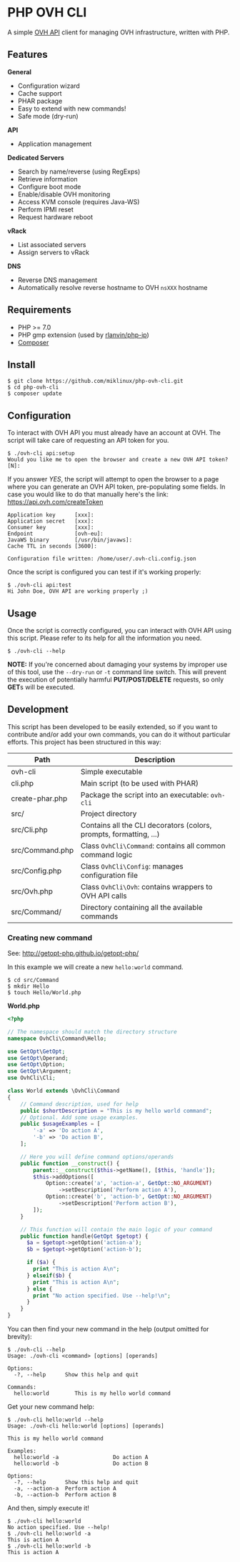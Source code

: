 # PHP OVH CLI

A simple [OVH API](https://api.ovh.com/console/) client for managing OVH infrastructure, written with PHP.

## Features
**General**
- Configuration wizard
- Cache support
- PHAR package
- Easy to extend with new commands!
- Safe mode (dry-run)

**API**
- Application management

**Dedicated Servers**
- Search by name/reverse (using RegExps)
- Retrieve information
- Configure boot mode
- Enable/disable OVH monitoring
- Access KVM console (requires Java-WS)
- Perform IPMI reset
- Request hardware reboot

**vRack**
- List associated servers
- Assign servers to vRack

**DNS**
- Reverse DNS management
- Automatically resolve reverse hostname to OVH `nsXXX` hostname


## Requirements

* PHP >= 7.0
* PHP gmp extension (used by [rlanvin/php-ip](https://github.com/rlanvin/php-ip))
* [Composer](https://getcomposer.org)

## Install

```text
$ git clone https://github.com/miklinux/php-ovh-cli.git
$ cd php-ovh-cli
$ composer update
```

## Configuration
To interact with OVH API you must already have an account at OVH.
The script will take care of requesting an API token for you.

```text
$ ./ovh-cli api:setup
Would you like me to open the browser and create a new OVH API token? [N]:
```
If you answer *YES*, the script will attempt to open the browser to a page where you can generate an OVH API token, pre-populating some fields.
In case you would like to do that manually here's the link: https://api.ovh.com/createToken

```text
Application key      [xxx]:
Application secret   [xxx]:
Consumer key         [xxx]:
Endpoint             [ovh-eu]:
JavaWS binary        [/usr/bin/javaws]:
Cache TTL in seconds [3600]:

Configuration file written: /home/user/.ovh-cli.config.json
```

Once the script is configured you can test if it's working properly:
```text
$ ./ovh-cli api:test
Hi John Doe, OVH API are working properly ;)
```

## Usage
Once the script is correctly configured, you can interact with OVH API using this script.
Please refer to its help for all the information you need.

```text
$ ./ovh-cli --help
```

**NOTE:** If you're concerned about damaging your systems by improper use of this tool, use the `--dry-run` or `-t` command line switch.
This will prevent the execution of potentially harmful **PUT/POST/DELETE** requests, so only **GET**s will be executed.

## Development
This script has been developed to be easily extended, so if you want to contribute and/or add your own commands,
you can do it without particular efforts. This project has been structured in this way:

| Path            | Description                                                          |
|-----------------|----------------------------------------------------------------------|
| ovh-cli         | Simple executable                                                    |
| cli.php         | Main script (to be used with PHAR)                                   |
| create-phar.php | Package the script into an executable: `ovh-cli`                     |
| src/            | Project directory                                                    |
| src/Cli.php     | Contains all the CLI decorators (colors, prompts, formatting, ...)   |
| src/Command.php | Class `OvhCli\Command`: contains all common command logic            |
| src/Config.php  | Class `OvhCli\Config`: manages configuration file                    |
| src/Ovh.php     | Class `OvhCli\Ovh`: contains wrappers to OVH API calls               |
| src/Command/    | Directory containing all the available commands                      |

### Creating new command
See: http://getopt-php.github.io/getopt-php/

In this example we will create a new `hello:world` command.
```
$ cd src/Command
$ mkdir Hello
$ touch Hello/World.php
```

**World.php**
```php
<?php

// The namespace should match the directory structure
namespace OvhCli\Command\Hello;

use GetOpt\GetOpt;
use GetOpt\Operand;
use GetOpt\Option;
use GetOpt\Argument;
use OvhCli\Cli;

class World extends \OvhCli\Command
{
    // Command description, used for help
    public $shortDescription = "This is my hello world command";
    // Optional. Add some usage examples.
    public $usageExamples = [
        '-a' => 'Do action A',
        '-b' => 'Do action B',
    ];

    // Here you will define command options/operands
    public function __construct() {
        parent::__construct($this->getName(), [$this, 'handle']);
        $this->addOptions([
            Option::create('a', 'action-a', GetOpt::NO_ARGUMENT)
                ->setDescription('Perform action A'),
            Option::create('b', 'action-b', GetOpt::NO_ARGUMENT)
                ->setDescription('Perform action B'),
        ]);
    }

    // This function will contain the main logic of your command
    public function handle(GetOpt $getopt) {
      $a = $getopt->getOption('action-a');
      $b = $getopt->getOption('action-b');

      if ($a) {
        print "This is action A\n";
      } elseif($b) {
        print "This is action A\n";
      } else {
        print "No action specified. Use --help!\n";
      }
    }
}
```

You can then find your new command in the help (output omitted for brevity):
```
$ ./ovh-cli --help
Usage: ./ovh-cli <command> [options] [operands]

Options:
  -?, --help      Show this help and quit

Commands:
  hello:world        This is my hello world command
```

Get your new command help:
```
$ ./ovh-cli hello:world --help
Usage: ./ovh-cli hello:world [options] [operands]

This is my hello world command

Examples:
  hello:world -a                 Do action A
  hello:world -b                 Do action B

Options:
  -?, --help      Show this help and quit
  -a, --action-a  Perform action A
  -b, --action-b  Perform action B
```

And then, simply execute it!
```text
$ ./ovh-cli hello:world
No action specified. Use --help!
$ ./ovh-cli hello:world -a
This is action A
$ ./ovh-cli hello:world -b
This is action A
```
